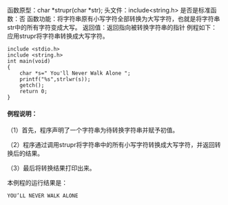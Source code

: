 函数原型：char *strupr(char *str);
头文件：include<string.h>
是否是标准函数：否
函数功能：将字符串原有小写字符全部转换为大写字符，也就是将字符串str中的所有字符变成大写。
返回值：返回指向被转换字符串的指针
例程如下： 应用strupr将字符串转换成大写字符。
```  
include <stdio.h>
include <string.h>
int main(void)
{
    char *s=" You'll Never Walk Alone ";
    printf("%s",strlwr(s));
    getch();
    return 0;
}
```

#### 例程说明：
（1）首先，程序声明了一个字符串为待转换字符串并赋予初值。

（2）程序通过调用strupr将字符串中的所有小写字符转换成大写字符，并返回转换后的结果。

（3）最后将转换结果打印出来。

本例程的运行结果是：
```  
YOU’LL NEVER WALK ALONE
```
